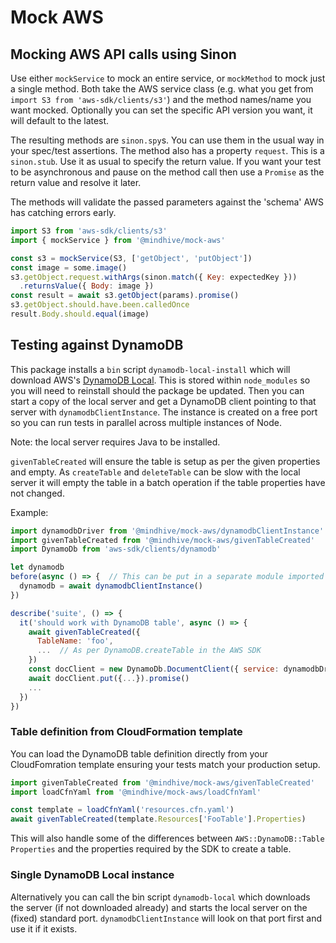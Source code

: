 # Mock AWS

## Mocking AWS API calls using Sinon

Use either `mockService` to mock an entire service, or `mockMethod`
 to mock just a single method. Both take the AWS service class
 (e.g. what you get from `import S3 from 'aws-sdk/clients/s3'`)
 and the method names/name you want mocked. Optionally you can set
 the specific API version you want, it will default to the latest.

The resulting methods are `sinon.spy`s. You can use them in the
 usual way in your spec/test assertions. The method also has a property
`request`. This is a `sinon.stub`. Use it as usual to specify
 the return value. If you want your test to be asynchronous and
 pause on the method call then use a `Promise` as the return value
 and resolve it later.

The methods will validate the passed parameters against the
 'schema' AWS has catching errors early.

```js
import S3 from 'aws-sdk/clients/s3'
import { mockService } from '@mindhive/mock-aws'

const s3 = mockService(S3, ['getObject', 'putObject'])
const image = some.image()
s3.getObject.request.withArgs(sinon.match({ Key: expectedKey }))
  .returnsValue({ Body: image })
const result = await s3.getObject(params).promise()
s3.getObject.should.have.been.calledOnce
result.Body.should.equal(image)
```

## Testing against DynamoDB

This package installs a `bin` script `dynamodb-local-install` which
will download AWS's [DynamoDB Local](https://docs.aws.amazon.com/amazondynamodb/latest/developerguide/DynamoDBLocal.html).
This is stored within `node_modules` so you will need to reinstall
should the package be updated.
Then you can start a copy of the local server and get a DynamoDB
client pointing to that server with `dynamodbClientInstance`.
The instance is created on a free port so you can run tests in
parallel across multiple instances of Node.

Note: the local server requires Java to be installed.

`givenTableCreated` will ensure the table is setup as per the given
properties and empty.
As `createTable` and `deleteTable` can be slow with
the local server it will empty the table in a batch operation if the
table properties have not changed.

Example:
```js
import dynamodbDriver from '@mindhive/mock-aws/dynamodbClientInstance'
import givenTableCreated from '@mindhive/mock-aws/givenTableCreated'
import DynamoDb from 'aws-sdk/clients/dynamodb'

let dynamodb
before(async () => {  // This can be put in a separate module imported by all tests
  dynamodb = await dynamodbClientInstance()
})

describe('suite', () => {
  it('should work with DynamoDB table', async () => {
    await givenTableCreated({
      TableName: 'foo',
      ...  // As per DynamoDB.createTable in the AWS SDK
    })
    const docClient = new DynamoDb.DocumentClient({ service: dynamodbDriver })
    await docClient.put({...}).promise()
    ...
  })
})
```

### Table definition from CloudFormation template

You can load the DynamoDB table definition directly from your
CloudFomration template ensuring your tests match your production setup.

```js
import givenTableCreated from '@mindhive/mock-aws/givenTableCreated'
import loadCfnYaml from '@mindhive/mock-aws/loadCfnYaml'

const template = loadCfnYaml('resources.cfn.yaml')
await givenTableCreated(template.Resources['FooTable'].Properties)
```

This will also handle some of the differences between `AWS::DynamoDB::Table`
`Properties` and the properties required by the SDK to create a table.

### Single DynamoDB Local instance

Alternatively you can call the bin script `dynamodb-local` which downloads
the server (if not downloaded already) and starts the local server on
the (fixed) standard port. `dynamodbClientInstance` will look on that
port first and use it if it exists.
